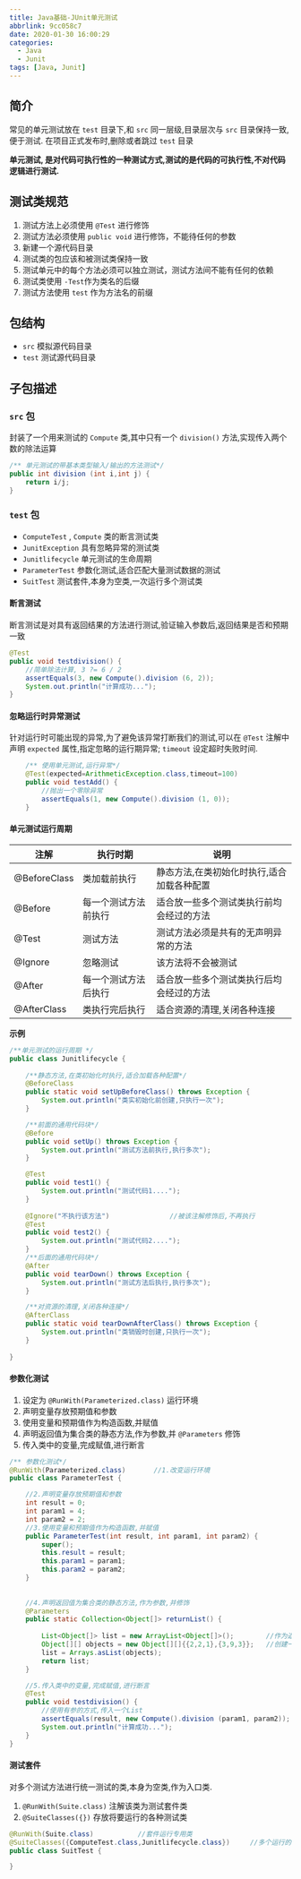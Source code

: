 ```yaml
---
title: Java基础-JUnit单元测试
abbrlink: 9cc058c7
date: 2020-01-30 16:00:29
categories:
  - Java
  - Junit
tags: [Java, Junit]
---
```


## 简介
常见的单元测试放在 `test` 目录下,和 `src` 同一层级,目录层次与 `src` 目录保持一致,便于测试.
在项目正式发布时,删除或者跳过 `test` 目录

**单元测试,  是对代码可执行性的一种测试方式,测试的是代码的可执行性,不对代码逻辑进行测试.**

## 测试类规范

 1. 测试方法上必须使用 `@Test` 进行修饰
 2. 测试方法必须使用 `public void` 进行修饰，不能待任何的参数
 3. 新建一个源代码目录
 4. 测试类的包应该和被测试类保持一致
 5. 测试单元中的每个方法必须可以独立测试，测试方法间不能有任何的依赖
 6. 测试类使用 `-Test`作为类名的后缀
 7. 测试方法使用 `test` 作为方法名的前缀

## 包结构

* `src`  模拟源代码目录
* `test`  测试源代码目录

## 子包描述

### `src` 包
封装了一个用来测试的 `Compute` 类,其中只有一个 `division()` 方法,实现传入两个数的除法运算

``` java
/**	单元测试的带基本类型输入/输出的方法测试*/
public int division (int i,int j) {
	return i/j;
}
```

### `test` 包
- `ComputeTest`  , `Compute` 类的断言测试类
- `JunitException`  具有忽略异常的测试类
- `Junitlifecycle`  单元测试的生命周期
- `ParameterTest`  参数化测试,适合匹配大量测试数据的测试
- `SuitTest`  测试套件,本身为空类,一次运行多个测试类

#### 断言测试
断言测试是对具有返回结果的方法进行测试,验证输入参数后,返回结果是否和预期一致

``` java
@Test
public void testdivision() {
	//简单除法计算, 3 ?= 6 / 2 
	assertEquals(3, new Compute().division (6, 2));
	System.out.println("计算成功...");
}
```



#### 忽略运行时异常测试

针对运行时可能出现的异常,为了避免该异常打断我们的测试,可以在 `@Test` 注解中声明 `expected` 属性,指定忽略的运行期异常; `timeout` 设定超时失败时间.

``` java
	/**	使用单元测试,运行异常*/
	@Test(expected=ArithmeticException.class,timeout=100)
	public void testAdd() {
		//抛出一个零除异常
		assertEquals(1, new Compute().division (1, 0));
	}
```


#### 单元测试运行周期

| 注解         | 执行时期             | 说明                                       |
| ------------ | -------------------- | ------------------------------------------ |
| @BeforeClass | 类加载前执行         | 静态方法,在类初始化时执行,适合加载各种配置 |
| @Before      | 每一个测试方法前执行 | 适合放一些多个测试类执行前均会经过的方法   |
| @Test        | 测试方法             | 测试方法必须是共有的无声明异常的方法       |
| @Ignore      | 忽略测试             | 该方法将不会被测试                         |
| @After       | 每一个测试方法后执行 | 适合放一些多个测试类执行后均会经过的方法   |
| @AfterClass  | 类执行完后执行       | 适合资源的清理,关闭各种连接                |

**示例**

``` java
/**单元测试的运行周期 */
public class Junitlifecycle {
	
	/**静态方法,在类初始化时执行,适合加载各种配置*/
	@BeforeClass
	public static void setUpBeforeClass() throws Exception {
		System.out.println("类实初始化前创建,只执行一次");
	}

	/**前面的通用代码块*/
	@Before
	public void setUp() throws Exception {
		System.out.println("测试方法前执行,执行多次");
	}

	@Test
	public void test1() {
		System.out.println("测试代码1....");
	}
	
	@Ignore("不执行该方法")				//被该注解修饰后,不再执行
	@Test
	public void test2() {
		System.out.println("测试代码2....");
	}
	/**后面的通用代码块*/
	@After
	public void tearDown() throws Exception {
		System.out.println("测试方法后执行,执行多次");
	}

	/**对资源的清理,关闭各种连接*/
	@AfterClass
	public static void tearDownAfterClass() throws Exception {
		System.out.println("类销毁时创建,只执行一次");
	}
	
}
```



#### 参数化测试

 1. 设定为 `@RunWith(Parameterized.class)` 运行环境
 2. 声明变量存放预期值和参数
 3. 使用变量和预期值作为构造函数,并赋值
 4. 声明返回值为集合类的静态方法,作为参数,并 `@Parameters` 修饰
 5. 传入类中的变量,完成赋值,进行断言

``` java
/**	参数化测试*/
@RunWith(Parameterized.class)		//1.改变运行环境
public class ParameterTest {

	//2.声明变量存放预期值和参数
	int result = 0;
	int param1 = 4;
	int param2 = 2;
	//3.使用变量和预期值作为构造函数,并赋值
	public ParameterTest(int result, int param1, int param2) {
		super();
		this.result = result;
		this.param1 = param1;
		this.param2 = param2;
	}
	
	
	//4.声明返回值为集合类的静态方法,作为参数,并修饰
	@Parameters
	public static Collection<Object[]> returnList() {
		
		List<Object[]> list = new ArrayList<Object[]>();		//作为返回值
		Object[][] objects = new Object[][]{{2,2,1},{3,9,3}};	//创建一个二维数组,保存为变量和结果	2=2/1  3=9/3
		list = Arrays.asList(objects);
		return list;
	}

	//5.传入类中的变量,完成赋值,进行断言
	@Test
	public void testdivision() {
		//使用有参的方式,传入一个List
		assertEquals(result, new Compute().division (param1, param2));
		System.out.println("计算成功...");
	}
}
```

#### 测试套件

对多个测试方法进行统一测试的类,本身为空类,作为入口类.

 1. `@RunWith(Suite.class)` 注解该类为测试套件类
 2. `@SuiteClasses({})` 存放将要运行的各种测试类

``` java
@RunWith(Suite.class)			//套件运行专用类
@SuiteClasses({ComputeTest.class,Junitlifecycle.class})		//多个运行的测试类...
public class SuitTest {

}
```